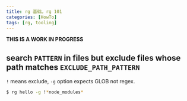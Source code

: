 ```yaml
---
title: rg 基础。rg 101
categories: [HowTo]
tags: [rg, tooling]
---
```


**THIS IS A WORK IN PROGRESS**

## search `PATTERN` in files but exclude files whose path matches `EXCLUDE_PATH_PATTERN`

`!` means exclude, `-g` option expects GLOB not regex.

```bash
$ rg hello -g !*node_modules*
```
